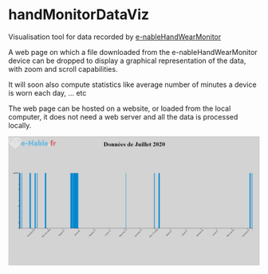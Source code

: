 # handMonitorDataViz
Visualisation tool for data recorded by [e-nableHandWearMonitor](https://github.com/reivaxy/e-nableHandWearMonitor)

A web page on which a file downloaded from the e-nableHandWearMonitor device can be dropped to display a graphical representation of the data, with zoom and scroll capabilities.

It will soon also compute statistics like average number of minutes a device is worn each day, ... etc

The web page can be hosted on a website, or loaded from the local computer, it does not need a web server and all the data is processed locally.



![screen capture](resources/screenshot.png) 
